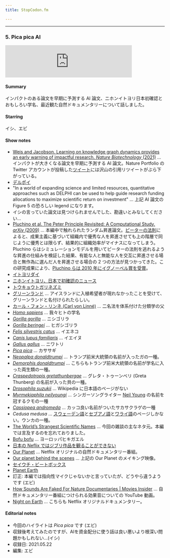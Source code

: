 ```yaml
---
title: StopCodon.fm

---
```

-------
### 5. Pica pica AI 
<iframe src="https://anchor.fm/stopcodon/embed/episodes/5--Pica-pica-AI-e14mn3a" height="102px" width="400px" frameborder="0" scrolling="no"></iframe>

#### Summary
インパクトのある論文を早期に予測する AI 論文、ニホンイトヨリ日本初確認とおもしろい学名、最近観た自然ドキュメンタリーについて話しました。

#### Starring
イシ、エビ

#### Show notes
- [Weis and Jacobson. Learning on knowledge graph dynamics provides an early warning of impactful research. _Nature Biotechnology_ (2021)](https://www.nature.com/articles/s41587-021-00907-6) ... インパクトが大きくなる論文を早期に予測する AI 論文。Nature Portfolio の Twitter アカウントが投稿した[ツイート](https://twitter.com/NaturePortfolio/status/1394625844967088130?s=20)には沢山の引用リツイートがぶら下がっている。
- [デルポイ](https://ja.wikipedia.org/wiki/%E3%83%87%E3%83%AB%E3%83%9D%E3%82%A4)
- "In a world of expanding science and limited resources, quantitative approaches such as DELPHI can be used to help guide research funding allocations to maximize scientific return on investment" ... 上記 AI 論文の Figure 5 の恐ろしい legend になります。
- イシの言っていた論文は見つけられませんでした、勘違いとみなしてください...
- [Pluchino et al. The Peter Principle Revisited: A Computational Study. _arXiv_ (2009)](https://arxiv.org/abs/0907.0455) ... 本編中で触れられたランダム昇進論文。[ピーターの法則](https://ja.wikipedia.org/wiki/ピーターの法則)によると、成果主義に基づいて組織内で優秀な人を昇進させても上の階層で同じように優秀とは限らず、結果的に組織効率がマイナスになってしまう。Pluchino らはシミュレーションモデルを用いてピーターの法則を逃れるような昇進の仕組みを検証した結果、有能な人と無能な人を交互に昇進させる場合と無作為に選んだ人を昇進させる場合の 2 つの方法が見つかってきた。この研究成果により、[Pluchino らは 2010 年にイグノーベル賞を受賞](https://en.wikipedia.org/wiki/List_of_Ig_Nobel_Prize_winners#2010)。
- [イトヨリダイ](https://www.zukan-bouz.com/syu/イトヨリダイ)
- [ニホンイトヨリ、日本で初確認のニュース](https://news.yahoo.co.jp/articles/a779d6af022cf79a208d026819dc89b1e1479a87)
- [トウキョウトガリネズミ](https://ja.wikipedia.org/wiki/%E3%83%88%E3%82%A6%E3%82%AD%E3%83%A7%E3%82%A6%E3%83%88%E3%82%AC%E3%83%AA%E3%83%8D%E3%82%BA%E3%83%9F)
- [グリーンランド](https://ja.wikipedia.org/wiki/%E3%82%B0%E3%83%AA%E3%83%BC%E3%83%B3%E3%83%A9%E3%83%B3%E3%83%89) ... アイスランドに入植希望者が現れなかったことを受けて、グリーンランドと名付けられたらしい。
- [カール・フォン・リンネ (Carl von Linné)](https://ja.wikipedia.org/wiki/%E3%82%AB%E3%83%BC%E3%83%AB%E3%83%BB%E3%83%95%E3%82%A9%E3%83%B3%E3%83%BB%E3%83%AA%E3%83%B3%E3%83%8D) ... 二名法を体系付けた分類学の父
- [_Homo sapiens_](https://en.wikipedia.org/wiki/Early_modern_human) ... 我々ヒトの学名
- [_Gorilla gorilla_](https://ja.wikipedia.org/wiki/%E3%83%8B%E3%82%B7%E3%82%B4%E3%83%AA%E3%83%A9) ... ニシゴリラ
- [_Gorilla beringei_](https://ja.wikipedia.org/wiki/%E3%83%92%E3%82%AC%E3%82%B7%E3%82%B4%E3%83%AA%E3%83%A9) ... ヒガシゴリラ
- [_Felis silvestris catus_](https://ja.wikipedia.org/wiki/%E3%83%8D%E3%82%B3) ... イエネコ
- [_Canis lupus familiaris_](https://ja.wikipedia.org/wiki/%E3%82%A4%E3%83%8C) ... イエイヌ
- [_Gallus gallus_](https://ja.wikipedia.org/wiki/%E3%83%8B%E3%83%AF%E3%83%88%E3%83%AA) ... ニワトリ
- [_Pica pica_](https://ja.wikipedia.org/wiki/%E3%82%AB%E3%82%B5%E3%82%B5%E3%82%AE) ... カササギ
- [_Neopalpa donaldtrumpi_](https://edition.cnn.com/2017/01/18/health/donald-trump-moth-trnd/index.html) ... トランプ前米大統領の名前が入ったガの一種。
- [_Demorphis donaldtrumpi_](https://edition.cnn.com/2018/12/19/world/burrowing-amphibian-trump-scli-intl/index.html?utm_medium=social&utm_content=2018-12-19T13%3A20%3A07&utm_source=twCNN&utm_term=image) ... こちらもトランプ前米大統領の名前が学名に入った両生類の一種。
- [_Craspedotropis gretathunbergae_](https://en.wikipedia.org/wiki/Craspedotropis_gretathunbergae) ... グレタ・トゥーンベリ (Greta Thunberg) の名前が入った貝の一種。
- [_Drosophila suzukii_](https://en.wikipedia.org/wiki/Drosophila_suzukii) ... Wikipedia に日本語のページがない
- [_Myrmekiaphila neilyoungi_](https://en.wikipedia.org/wiki/Myrmekiaphila_neilyoungi) ... シンガーソングライター [Neil Young](https://ja.wikipedia.org/wiki/ニール・ヤング) の名前を冠するクモの一種
- [_Cassiopea andromeda_](https://en.wikipedia.org/wiki/Cassiopea_andromeda) ... カッコ良い名前がついたサカサクラゲの一種
- _Cedusa medusa_ ... [スウェーデン語](https://sv.wikipedia.org/wiki/Cedusa_medusa)と[セブアノ語](https://ceb.wikipedia.org/wiki/Cedusa_medusa)と[ワライ語](https://war.wikipedia.org/wiki/Cedusa_medusa)のページしかない。ウンカの一種。
- [The World’s Strangest Scientific Names](https://www.smithsonianmag.com/science-nature/the-worlds-strangest-scientific-names-14139154/) ... 今回の雑談の主なネタ元。本編では言及するのを忘れておりました。
- [Bofu bofu](https://ja.wikipedia.org/wiki/ヨーロッパヒキガエル) ... ヨーロッパヒキガエル
- [日本の Neflix ではジブリ作品を観ることができない](https://www.cloudsign.jp/media/20200124-netflix-ghibli/)
- [Our Planet](https://www.netflix.com/title/80049832) ... Netflix オリジナルの自然ドキュメンタリー番組。
- [Our planet behind the scenes](https://www.netflix.com/search?q=our%20planet&jbv=81082125) ... 上記の Our Planet のメイキング映像。
- [セイウチ・ビートボックス](https://www.youtube.com/watch?v=OAVL61yeCYs)
- [Planet Earth](https://ja.wikipedia.org/wiki/%E3%83%97%E3%83%A9%E3%83%8D%E3%83%83%E3%83%88%E3%82%A2%E3%83%BC%E3%82%B9)
- 訂正: 本編では指向性マイクじゃないかと言っていたが、どうやら違うようです (エビ)
- [How Sounds Are Faked For Nature Documentaries | Movies Insider](https://youtu.be/AcmhWs7HM1c) ... 自然ドキュメンタリー番組につけられる効果音についての YouTube 動画。
- [Night on Earth](https://www.netflix.com/title/80218938) ... こちらも Netflix オリジナルドキュメンタリー。

#### Editorial notes

- 今回のハイライトは _Pica pica_ です (エビ)
- 収録後考えてみたのですが、AIを資金配分に使う話は良い悪いより根深い問題かもしれない...(イシ)
- 収録日: 2021.05.22
- 編集: エビ

